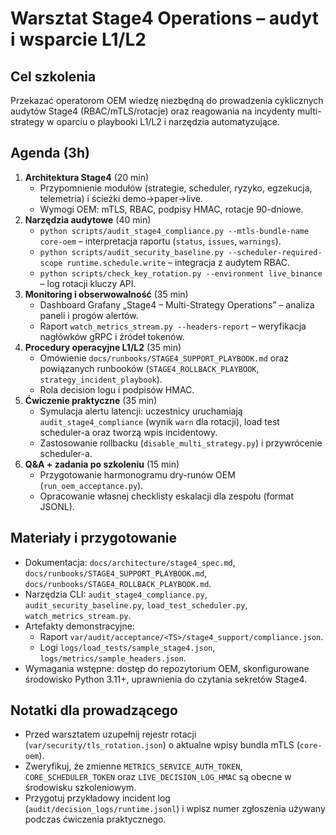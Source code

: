 # Warsztat Stage4 Operations – audyt i wsparcie L1/L2

## Cel szkolenia
Przekazać operatorom OEM wiedzę niezbędną do prowadzenia cyklicznych
audytów Stage4 (RBAC/mTLS/rotacje) oraz reagowania na incydenty multi-
strategy w oparciu o playbooki L1/L2 i narzędzia automatyzujące.

## Agenda (3h)
1. **Architektura Stage4** (20 min)
   - Przypomnienie modułów (strategie, scheduler, ryzyko, egzekucja,
     telemetria) i ścieżki demo→paper→live.
   - Wymogi OEM: mTLS, RBAC, podpisy HMAC, rotacje 90-dniowe.
2. **Narzędzia audytowe** (40 min)
   - `python scripts/audit_stage4_compliance.py --mtls-bundle-name core-oem`
     – interpretacja raportu (`status`, `issues`, `warnings`).
   - `python scripts/audit_security_baseline.py --scheduler-required-scope runtime.schedule.write` – integracja z audytem RBAC.
   - `python scripts/check_key_rotation.py --environment live_binance` –
     log rotacji kluczy API.
3. **Monitoring i obserwowalność** (35 min)
   - Dashboard Grafany „Stage4 – Multi-Strategy Operations” – analiza
     paneli i progów alertów.
   - Raport `watch_metrics_stream.py --headers-report` – weryfikacja
     nagłówków gRPC i źródeł tokenów.
4. **Procedury operacyjne L1/L2** (35 min)
   - Omówienie `docs/runbooks/STAGE4_SUPPORT_PLAYBOOK.md` oraz
     powiązanych runbooków (`STAGE4_ROLLBACK_PLAYBOOK`, `strategy_incident_playbook`).
   - Rola decision logu i podpisów HMAC.
5. **Ćwiczenie praktyczne** (35 min)
   - Symulacja alertu latencji: uczestnicy uruchamiają `audit_stage4_compliance`
     (wynik `warn` dla rotacji), load test scheduler-a oraz tworzą wpis
     incidentowy.
   - Zastosowanie rollbacku (`disable_multi_strategy.py`) i przywrócenie
     scheduler-a.
6. **Q&A + zadania po szkoleniu** (15 min)
   - Przygotowanie harmonogramu dry-runów OEM (`run_oem_acceptance.py`).
   - Opracowanie własnej checklisty eskalacji dla zespołu (format JSONL).

## Materiały i przygotowanie
- Dokumentacja: `docs/architecture/stage4_spec.md`, `docs/runbooks/STAGE4_SUPPORT_PLAYBOOK.md`,
  `docs/runbooks/STAGE4_ROLLBACK_PLAYBOOK.md`.
- Narzędzia CLI: `audit_stage4_compliance.py`, `audit_security_baseline.py`,
  `load_test_scheduler.py`, `watch_metrics_stream.py`.
- Artefakty demonstracyjne:
  - Raport `var/audit/acceptance/<TS>/stage4_support/compliance.json`.
  - Logi `logs/load_tests/sample_stage4.json`, `logs/metrics/sample_headers.json`.
- Wymagania wstępne: dostęp do repozytorium OEM, skonfigurowane
  środowisko Python 3.11+, uprawnienia do czytania sekretów Stage4.

## Notatki dla prowadzącego
- Przed warsztatem uzupełnij rejestr rotacji (`var/security/tls_rotation.json`)
  o aktualne wpisy bundla mTLS (`core-oem`).
- Zweryfikuj, że zmienne `METRICS_SERVICE_AUTH_TOKEN`, `CORE_SCHEDULER_TOKEN`
  oraz `LIVE_DECISION_LOG_HMAC` są obecne w środowisku szkoleniowym.
- Przygotuj przykładowy incident log (`audit/decision_logs/runtime.jsonl`)
  i wpisz numer zgłoszenia używany podczas ćwiczenia praktycznego.
